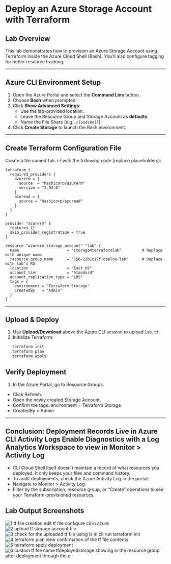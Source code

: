 # Deploy an Azure Storage Account with Terraform

## Lab Overview
This lab demonstrates how to provision an Azure Storage Account using Terraform inside the Azure Cloud Shell (Bash). 
You'll also configure tagging for better resource tracking.

---

## Azure CLI Environment Setup
1. Open the Azure Portal and select the **Command Line** button.
2. Choose **Bash** when prompted.
3. Click **Show Advanced Settings**:
   - Use the lab-provided location.
   - Leave the Resource Group and Storage Account as **defaults**.
   - Name the File Share (e.g., `cloudshell`).
4. Click **Create Storage** to launch the Bash environment.

---

## Create Terraform Configuration File
Create a file named `lab.tf` with the following code (replace placeholders):

```hcl
terraform {
  required_providers {
    azurerm = {
      source  = "hashicorp/azurerm"
      version = "2.93.0"
    }
    azuread = {
      source = "hashicorp/azuread"
    }
  }
}

provider "azurerm" {
  features {}
  skip_provider_registration = true
}

resource "azurerm_storage_account" "lab" {
  name                     = "storage4terraformlab"         # Replace with unique name
  resource_group_name      = "156-21b1c17f-deploy-lab"      # Replace with lab’s RG
  location                 = "East US"
  account_tier             = "Standard"
  account_replication_type = "LRS"
  tags = {
    environment = "Terraform Storage"
    CreatedBy   = "Admin"
  }
}
```
---

## Upload & Deploy

1. Use **Upload/Download** above the Azure CLI session to upload `lab.tf`.  
2. Initialize Terraform:  
```bash
   terraform init
   terraform plan
   terraform apply
```

## Verify Deployment

1. In the Azure Portal, go to Resource Groups.
  - Click Refresh.
   - Open the newly created Storage Account.
   - Confirm the tags: environment = Terraform Storage
   - CreatedBy = Admin

---

## Conclusion: Deployment Records Live in Azure CLI Activity Logs **Enable Diagnostics with a Log Analytics Workspace to view in Monitor > Activity Log**
  
  - CLI Cloud Shell itself doesn’t maintain a record of what resources you deployed. It only keeps your files and command history.
  - To audit deployments, check the Azure Activity Log in the portal:
  - Navigate to Monitor > Activity Log.
  - Filter by the subscription, resource group, or “Create” operations to see your Terraform-provisioned resources.

## Lab Output Screenshots

![1 tf file creation edit tf file configure cli in azure](https://github.com/user-attachments/assets/493e1e05-c5a7-4a0e-8622-f3eb87ca2968)
![2 upload tf storage account file ](https://github.com/user-attachments/assets/1d0a5bfc-1af4-4afd-b055-a8cd0c9d279e)
![3 check for the uploaded tf file using ls in cli run terraform init](https://github.com/user-attachments/assets/38d51929-df6a-426a-9d14-62d8800702c6)
![4 terraform plan view confirmation of the tf file contents](https://github.com/user-attachments/assets/d601cef8-6a54-4cbc-aa15-5e4635a12c79)
![5 terraform apply deployment](https://github.com/user-attachments/assets/53697528-eabd-414b-8373-238f55760c92)
![6 custom tf file name tfdeployedstorage showing in the resource group after deployment through the cli](https://github.com/user-attachments/assets/532143f9-9370-47ed-b256-466e53ff6b32)




